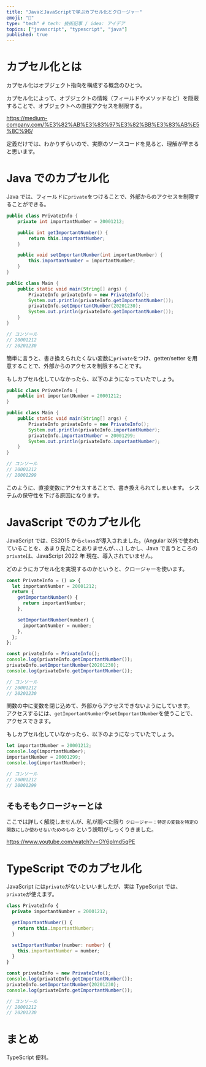 ```yaml
---
title: "JavaとJavaScriptで学ぶカプセル化とクロージャー"
emoji: "🦍"
type: "tech" # tech: 技術記事 / idea: アイデア
topics: ["javascript", "typescript", "java"]
published: true
---
```


# カプセル化とは

カプセル化はオブジェクト指向を構成する概念のひとつ。

カプセル化によって、オブジェクトの情報（フィールドやメソッドなど）を隠蔽することで、オブジェクトへの直接アクセスを制限する。

https://medium-company.com/%E3%82%AB%E3%83%97%E3%82%BB%E3%83%AB%E5%8C%96/

定義だけでは、わかりずらいので、実際のソースコードを見ると、理解が早まると思います。

# Java でのカプセル化

Java では、フィールドに`private`をつけることで、外部からのアクセスを制限することができる。

```java
public class PrivateInfo {
    private int importantNumber = 20001212;

    public int getImportantNumber() {
        return this.importantNumber;
    }

    public void setImportantNumber(int importantNumber) {
        this.importantNumber = importantNumber;
    }
}

public class Main {
    public static void main(String[] args) {
        PrivateInfo privateInfo = new PrivateInfo();
        System.out.println(privateInfo.getImportantNumber());
        privateInfo.setImportantNumber(20201230);
        System.out.println(privateInfo.getImportantNumber());
    }
}

// コンソール
// 20001212
// 20201230
```

簡単に言うと、書き換えられたくない変数に`private`をつけ、getter/setter を用意することで、外部からのアクセスを制限することです。

もしカプセル化していなかったら、以下のようになっていたでしょう。

```java
public class PrivateInfo {
    public int importantNumber = 20001212;
}

public class Main {
    public static void main(String[] args) {
        PrivateInfo privateInfo = new PrivateInfo();
        System.out.println(privateInfo.importantNumber);
        privateInfo.importantNumber = 20001299;
        System.out.println(privateInfo.importantNumber);
    }
}

// コンソール
// 20001212
// 20001299
```

このように、直接変数にアクセスすることで、書き換えられてしまいます。
システムの保守性を下げる原因になります。

# JavaScript でのカプセル化

JavaScript では、ES2015 から`class`が導入されました。(Angular 以外で使われていることを、あまり見たことありませんが、、、)
しかし、Java で言うところの`private`は、JavaScript 2022 年 現在、導入されていません。

どのようにカプセル化を実現するのかというと、クロージャーを使います。

```javascript
const PrivateInfo = () => {
  let importantNumber = 20001212;
  return {
    getImportantNumber() {
      return importantNumber;
    },

    setImportantNumber(number) {
      importantNumber = number;
    },
  };
};

const privateInfo = PrivateInfo();
console.log(privateInfo.getImportantNumber());
privateInfo.setImportantNumber(20201230);
console.log(privateInfo.getImportantNumber());

// コンソール
// 20001212
// 20201230
```

関数の中に変数を閉じ込めて、外部からアクセスできないようにしています。
アクセスするには、`getImportantNumber`や`setImportantNumber`を使うことで、アクセスできます。

もしカプセル化していなかったら、以下のようになっていたでしょう。

```javascript
let importantNumber = 20001212;
console.log(importantNumber);
importantNumber = 20001299;
console.log(importantNumber);

// コンソール
// 20001212
// 20001299
```

## そもそもクロージャーとは

ここでは詳しく解説しませんが、私が調べた限り
`クロージャー：特定の変数を特定の関数にしか使わせないためのもの`
という説明がしっくりきました。

https://www.youtube.com/watch?v=OY6plmd5qPE

# TypeScript でのカプセル化

JavaScript には`private`がないといいましたが、実は TypeScript では、`private`が使えます。

```typescript
class PrivateInfo {
  private importantNumber = 20001212;

  getImportantNumber() {
    return this.importantNumber;
  }

  setImportantNumber(number: number) {
    this.importantNumber = number;
  }
}

const privateInfo = new PrivateInfo();
console.log(privateInfo.getImportantNumber());
privateInfo.setImportantNumber(20201230);
console.log(privateInfo.getImportantNumber());

// コンソール
// 20001212
// 20201230
```

# まとめ

TypeScript 便利。
